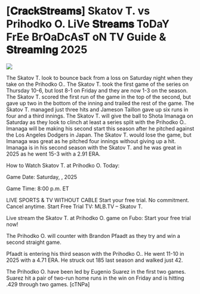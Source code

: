 # [𝐂𝐫𝐚𝐜𝐤𝐒𝐭𝐫𝐞𝐚𝐦𝐬] Skatov T. vs Prihodko O. LiVe 𝐒𝐭𝐫𝐞𝐚𝐦𝐬 ToDaY FrEe BrOaDcAsT oN TV Guide & 𝐒𝐭𝐫𝐞𝐚𝐦𝐢𝐧𝐠  2025  
  
  
[![](https://i.imgur.com/qSNzIqt.png)](https://movie.rssnews.media/UijOgmd.php)  
  
The Skatov T. look to bounce back from a loss on Saturday night when they take on the Prihodko O.. The Skatov T. took the first game of the series on Thursday 10-6, but lost 8-1 on Friday and they are now 1-3 on the season. The Skatov T. scored the first run of the game in the top of the second, but gave up two in the bottom of the inning and trailed the rest of the game. The Skatov T. managed just three hits and Jameson Taillon gave up six runs in four and a third innings. The Skatov T. will give the ball to Shota Imanaga on Saturday as they look to clinch at least a series split with the Prihodko O.. Imanaga will be making his second start this season after he pitched against the Los Angeles Dodgers in Japan. The Skatov T. would lose the game, but Imanaga was great as he pitched four innings without giving up a hit. Imanaga is in his second season with the Skatov T. and he was great in 2025 as he went 15-3 with a 2.91 ERA.

How to Watch Skatov T. at Prihodko O. Today:

Game Date: Saturday, , 2025

Game Time: 8:00 p.m. ET

LIVE SPORTS & TV WITHOUT CABLE
Start your free trial. No commitment. Cancel anytime.
Start Free Trial
TV: MLB.TV – Skatov T.

Live stream the Skatov T. at Prihodko O. game on Fubo: Start your free trial now!

The Prihodko O. will counter with Brandon Pfaadt as they try and win a second straight game.

Pfaadt is entering his third season with the Prihodko O.. He went 11-10 in 2025 with a 4.71 ERA. He struck out 185 last season and walked just 42.

The Prihodko O. have been led by Eugenio Suarez in the first two games. Suarez hit a pair of two-run home runs in the win on Friday and is hitting .429 through two games. [cTNPa]